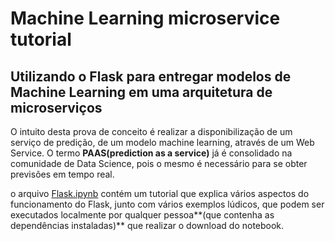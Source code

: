 # Machine Learning microservice tutorial

## Utilizando o Flask para entregar modelos de Machine Learning em uma arquitetura de microserviços

O intuito desta prova de conceito é realizar a disponibilização de um serviço de predição, de um modelo machine learning,
através de um Web Service. O termo **PAAS(prediction as a service)** já é consolidado na comunidade de Data Science,
pois o mesmo é necessário para se obter previsões em tempo real.

o arquivo [Flask.ipynb](https://github.com/leandrohmvieira/Machine-Learning-SOA-POC/blob/master/Flask.ipynb) contém um tutorial que
explica vários aspectos do funcionamento do Flask, junto com vários exemplos lúdicos, que podem ser executados localmente por qualquer
pessoa**(que contenha as dependências instaladas)** que realizar o download do notebook.
